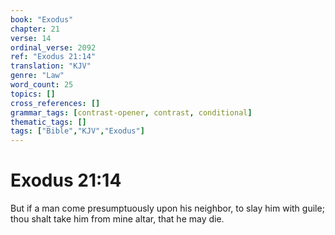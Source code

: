 ```yaml
---
book: "Exodus"
chapter: 21
verse: 14
ordinal_verse: 2092
ref: "Exodus 21:14"
translation: "KJV"
genre: "Law"
word_count: 25
topics: []
cross_references: []
grammar_tags: [contrast-opener, contrast, conditional]
thematic_tags: []
tags: ["Bible","KJV","Exodus"]
---
```


# Exodus 21:14

But if a man come presumptuously upon his neighbor, to slay him with guile; thou shalt take him from mine altar, that he may die.
